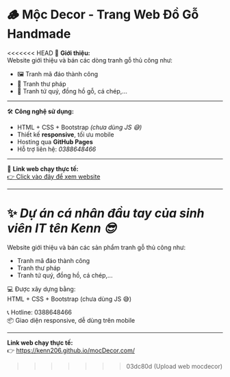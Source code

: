 # 🪵 Mộc Decor - Trang Web Đồ Gỗ Handmade

<<<<<<< HEAD
🎨 **Giới thiệu:**  
Website giới thiệu và bán các dòng tranh gỗ thủ công như:

- 🖼️ Tranh mã đáo thành công  
- 🌸 Tranh thư pháp  
- 🎁 Tranh tứ quý, đồng hồ gỗ, cá chép,...

---

🛠️ **Công nghệ sử dụng:**

- HTML + CSS + Bootstrap *(chưa dùng JS 😅)*
- Thiết kế **responsive**, tối ưu mobile  
- Hosting qua **GitHub Pages**  
- Hỗ trợ liên hệ: *0388648466*

---

🔗 **Link web chạy thực tế:**  
[👉 Click vào đây để xem website](https://kenn206.github.io/mocDecor.com)

---

✨ *Dự án cá nhân đầu tay của sinh viên IT tên Kenn 😎*  
=======
Website giới thiệu và bán các sản phẩm tranh gỗ thủ công như:
- Tranh mã đáo thành công
- Tranh thư pháp
- Tranh tứ quý, đồng hồ, cá chép,...

💻 Được xây dựng bằng:  
HTML + CSS + Bootstrap (chưa dùng JS 😅)

📞 Hotline: 0388648466  
📦 Giao diện responsive, dễ dùng trên mobile

---

**Link web chạy thực tế:**  
👉 https://kenn206.github.io/mocDecor.com/
>>>>>>> 03dc80d (Upload web mocdecor)
